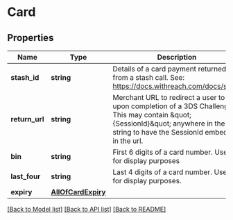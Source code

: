# Card

## Properties
Name | Type | Description | Notes
------------ | ------------- | ------------- | -------------
**stash_id** | **string** | Details of a card payment returned from a stash call. See: https://docs.withreach.com/docs/stash | [optional] 
**return_url** | **string** | Merchant URL to redirect a user to upon completion of a 3DS Challenge. This may contain \&quot;{SessionId}\&quot; anywhere in the string to have the SessionId embedded in the url. | [optional] 
**bin** | **string** | First 6 digits of a card number. Used for display purposes | [optional] 
**last_four** | **string** | Last 4 digits of a card number. Used for display purposes. | [optional] 
**expiry** | [**AllOfCardExpiry**](AllOfCardExpiry.md) |  | [optional] 

[[Back to Model list]](../../README.md#documentation-for-models) [[Back to API list]](../../README.md#documentation-for-api-endpoints) [[Back to README]](../../README.md)

